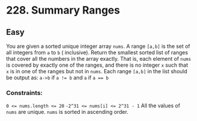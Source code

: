 # 228. Summary Ranges

## Easy

You are given a sorted unique integer array `nums`. A range `[a,b]` is the set of all integers from `a` to `b` (
inclusive). Return the smallest sorted list of ranges that cover all the numbers in the array exactly. That is, each
element of `nums` is covered by exactly one of the ranges, and there is no integer `x` such that `x` is in one of the
ranges but not in `nums`. Each range `[a,b]` in the list should be output as: `a->b` if `a != b` and `a` if `a == b`

### Constraints:

`0 <= nums.length <= 20`
`-2^31 <= nums[i] <= 2^31 - 1`
All the values of `nums` are unique.
`nums` is sorted in ascending order.
